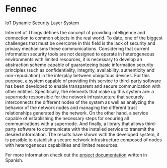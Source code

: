 # Fennec
IoT Dynamic Security Layer System

Internet of Things defines the concept of providing intelligence and connection to common objects in the real world. To date, one of the biggest challenges that must be overcome in this field is the lack of security and privacy mechanisms these communications. Considering that current information security tools are not designed to operate in heterogeneous environments with limited resources, it is necessary to develop an abstraction scheme capable of guaranteeing basic information security principles (such as confidentiality, integrity, availability, authenticity and non-repudiation) in the interplay between ubiquitous devices. For this purpose, a system capable of providing this service to third-party software has been developed to enable transparent and secure communication with other entities. Specifically, the elements that make up this system are: a supernode responsible for the network infrastructure that securely interconnects the different nodes of the system as well as analyzing the behavior of the network nodes and managing the different trust relationships generated by the network. On the other hand, a service capable of establishing the necessary steps for securing all communications with a supernode. And finally, a library that allows third-party software to communicate with the installed service to transmit the desired information. The results have shown with the developed system, it is possible to establish a secure network infrastructure composed of nodes with heterogeneous capabilities and limited resources.

For more information check out the [project documentation](https://github.com/AlonsoApp/Fennec/blob/master/project_report.pdf) written in Spanish. 
